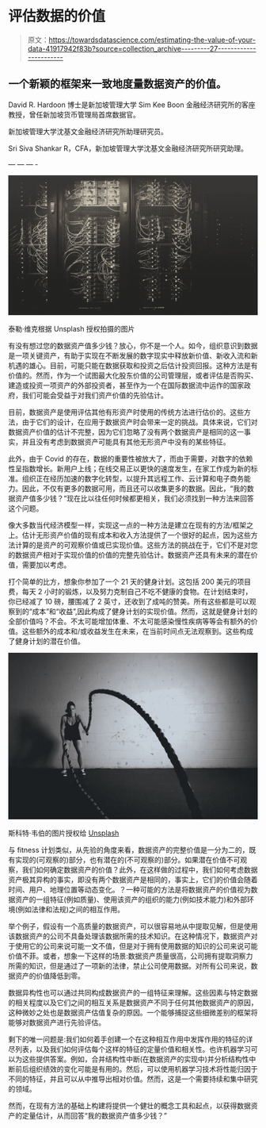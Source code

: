 # 评估数据的价值

> 原文：<https://towardsdatascience.com/estimating-the-value-of-your-data-41917942f83b?source=collection_archive---------27----------------------->

## 一个新颖的框架来一致地度量数据资产的价值。

David R. Hardoon 博士是新加坡管理大学 Sim Kee Boon 金融经济研究所的客座教授，曾任新加坡货币管理局首席数据官。

新加坡管理大学沈基文金融经济研究所助理研究员。

Sri Siva Shankar R，CFA，新加坡管理大学沈基文金融经济研究所研究助理。

— — — -

![](img/91d12e1ff77f7cf3090bce12c328f052.png)

泰勒·维克根据 Unsplash 授权拍摄的图片

有没有想过您的数据资产值多少钱？放心，你不是一个人。如今，组织意识到数据是一项关键资产，有助于实现在不断发展的数字现实中释放新价值、新收入流和新机遇的雄心。目前，可能只能在数据获取和投资之后估计投资回报。这种方法是有价值的。然而，作为一个试图最大化股东价值的公司管理层，或者评估是否购买、建造或投资一项资产的外部投资者，甚至作为一个在国际数据流中运作的国家政府，我们可能会受益于对我们资产价值的先验估计。

目前，数据资产是使用评估其他有形资产时使用的传统方法进行估价的。这些方法，由于它们的设计，在应用于数据资产时会带来一定的挑战。具体来说，它们对数据资产价值的估计不完整，因为它们忽略了没有两个数据资产是相同的这一事实，并且没有考虑到数据资产可能具有其他无形资产中没有的某些特征。

此外，由于 Covid 的存在，数据的重要性被放大了，而由于需要，对数字的依赖性呈指数增长。新用户上线；在线交易正以更快的速度发生，在家工作成为新的标准。组织正在经历加速的数字化转型，以提升其远程工作、云计算和电子商务能力。因此，不仅有更多的数据可用，而且还可以收集更多的数据。因此，“我的数据资产值多少钱？”现在比以往任何时候都更相关，我们必须找到一种方法来回答这个问题。

像大多数当代经济模型一样，实现这一点的一种方法是建立在现有的方法/框架之上。估计无形资产价值的现有成本和收入方法提供了一个很好的起点，因为这些方法计算的是资产的可观察价值或已实现价值。这些方法的挑战在于，它们不是对您的数据资产相对于实现价值的价值的完整先验估计。数据资产还具有未来的潜在价值，需要加以考虑。

打个简单的比方，想象你参加了一个 21 天的健身计划。这包括 200 美元的项目费，每天 2 小时的锻炼，以及努力克制自己不吃不健康的食物。在计划结束时，你已经减了 10 磅，腰围减了 2 英寸，还收到了成吨的赞美。所有这些都是可以观察到的“成本”和“收益”,因此构成了健身计划的实现价值。然而，这就是健身计划的全部价值吗？不会。不太可能增加体重、不太可能感染慢性疾病等等会有额外的价值。这些额外的成本和/或收益发生在未来，在当前时间点无法观察到。这些构成了健身计划的潜在价值。

![](img/01a7bea233009ac5b12fc15327bb8785.png)

斯科特·韦伯的图片授权给 [Unsplash](https://unsplash.com/photos/U5kQvbQWoG0)

与 fitness 计划类似，从先验的角度来看，数据资产的完整价值是一分为二的，既有实现的(可观察的)部分，也有潜在的(不可观察的)部分。如果潜在价值不可观察，我们如何确定数据资产的价值？此外，在这样做的过程中，我们如何考虑数据资产极其异构的事实，即没有两个数据资产是相同的，事实上，它们的价值会随着时间、用户、地理位置等动态变化。？一种可能的方法是将数据资产的价值视为数据资产的一组特征(例如质量)、使用该资产的组织的能力(例如技术能力)和外部环境(例如法律和法规)之间的相互作用。

举个例子，假设有一个高质量的数据资产，可以很容易地从中提取见解，但是使用该数据资产的公司不具备处理该数据所需的技术知识。在这种情况下，数据资产对于使用它的公司来说可能一文不值，但是对于拥有使用数据的知识的公司来说可能价值不菲。或者，想象一下这样的场景:数据资产质量很高，公司拥有提取洞察力所需的知识，但是通过了一项新的法律，禁止公司使用数据。对所有公司来说，数据资产的价值降低到零。

数据异构性也可以通过共同构成数据资产的一组特征来理解。这些因素与特定数据的相关程度以及它们之间的相互关系是数据资产不同于任何其他数据资产的原因，这种微妙之处也是数据资产估值复杂的原因。一个能够捕捉这些细微差别的框架将能够对数据资产进行先验评估。

剩下的唯一问题是:我们如何着手创建一个在这种相互作用中发挥作用的特征的详尽列表，以及我们如何评估每个这样的特征的定量价值和相关性。也许机器学习可以为这些提供答案。例如，合并结构性中断(在数据资产的实现中)并分析结构性中断前后组织绩效的变化可能是有用的。然后，可以使用机器学习技术将性能归因于不同的特征，并且可以从中推导出相对价值。然而，这是一个需要持续和集中研究的领域。

然而，在现有方法的基础上构建将提供一个健壮的概念工具和起点，以获得数据资产的定量估计，从而回答“我的数据资产值多少钱？”